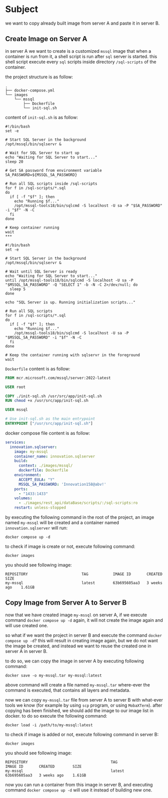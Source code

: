 # Subject

we want to copy already built image from server A and paste it in server B. 



## Create Image on Server A

in server A  we want to create is a customized `mssql` image that when a container is run from it, a shell script is run after `sql` server is started. this shell script execute every `sql` scripts inside  directory `/sql-scripts` of the container.



the project structure is as follow:

```
.
├── docker-compose.yml
└── images
    └── mssql
        ├── Dockerfile
        └── init-sql.sh
```



content of `init-sql.sh` is as follow:

```shell
#!/bin/bash
set -e

# Start SQL Server in the background
/opt/mssql/bin/sqlservr &

# Wait for SQL Server to start up
echo "Waiting for SQL Server to start..."
sleep 20

# Get SA password from environment variable
SA_PASSWORD=${MSSQL_SA_PASSWORD}

# Run all SQL scripts inside /sql-scripts
for f in /sql-scripts/*.sql
do
  if [ -f "$f" ]; then
    echo "Running $f..."
    /opt/mssql-tools18/bin/sqlcmd -S localhost -U sa -P "$SA_PASSWORD" -i "$f" -N -C
  fi
done

# Keep container running
wait
***

#!/bin/bash
set -e

# Start SQL Server in the background
/opt/mssql/bin/sqlservr &

# Wait until SQL Server is ready
echo "Waiting for SQL Server to start..."
until /opt/mssql-tools18/bin/sqlcmd -S localhost -U sa -P "$MSSQL_SA_PASSWORD" -Q "SELECT 1" -b -N -C 2>/dev/null; do
  sleep 5
done

echo "SQL Server is up. Running initialization scripts..."

# Run all SQL scripts
for f in /sql-scripts/*.sql
do
  if [ -f "$f" ]; then
    echo "Running $f..."
    /opt/mssql-tools18/bin/sqlcmd -S localhost -U sa -P "$MSSQL_SA_PASSWORD" -i "$f" -N -C
  fi
done

# Keep the container running with sqlservr in the foreground
wait
```



`Dockerfile` content is as follow:

```dockerfile
FROM mcr.microsoft.com/mssql/server:2022-latest

USER root

COPY ./init-sql.sh /usr/src/app/init-sql.sh
RUN chmod +x /usr/src/app/init-sql.sh

USER mssql

# Use init-sql.sh as the main entrypoint
ENTRYPOINT ["/usr/src/app/init-sql.sh"]
```



docker compose file content is as follow:

```yaml
services:
  innovation.sqlserver:
    image: my-mssql
    container_name: innovation.sqlserver
    build:
      context: ./images/mssql/
      dockerfile: Dockerfile
    environment:
      ACCEPT_EULA: "Y"
      MSSQL_SA_PASSWORD: 'Innovation158@abv!'
    ports:
      - "1433:1433"
    volumes:
      - ./images/rest_api/dataBase/scripts/:/sql-scripts:ro
    restart: unless-stopped
```



by executing the following command in the root of the project, an image named `my-mssql` will be created and a container named `innovation.sqlserver` will run:

```shell
docker compose up -d 
```



to check if image is create or not, execute following command:

```shell
docker images
```



you should see following image:

```shell
REPOSITORY                        TAG           IMAGE ID       CREATED        SIZE
my-mssql                          latest        63b695605aa3   3 weeks ago    1.61GB
```



## Copy Image from Server A to Server B

now that we have created image `my-mssql` on server A, if we execute command `docker compose up -d` again, it will not create the image again and will use created one. 

so what if we want the project in server B and execute the command `docker compose up -d`? this will result in creating image again, but we do not want the image be created, and instead we want to reuse the created one in server A in server B.

to do so, we can copy the image in server A by executing following command:

```shell
docker save -o my-mssql.tar my-mssql:latest
```

 above command will create a file named `my-mssql.tar` where-ever the command is executed, that contains all layers and metadata.

now we can copy `my-mssql.tar` file from server A to server B with what-ever tools we know (for example by using `scp` program, or using `MobaXTerm`). after copying has been finished, we should add the image to our image list in docker. to do so execute the following command:

```shell
docker load -i /path/to/my-mssql:latest
```



to check if image is added or not, execute following command in server B:

```shell
docker images
```



you should see following image:

```shell
REPOSITORY                                     TAG                      IMAGE ID       CREATED        SIZE
my-mssql                                       latest                   63b695605aa3   3 weeks ago    1.61GB
```



now you can run a container from this image in server B, and executing command `docker compose up -d` will use it instead of building new one.  